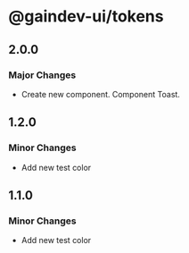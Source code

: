 # @gaindev-ui/tokens

## 2.0.0

### Major Changes

- Create new component. Component Toast.

## 1.2.0

### Minor Changes

- Add new test color

## 1.1.0

### Minor Changes

- Add new test color
